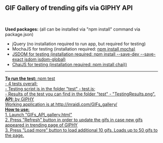 <h2>GIF Gallery of trending gifs via GIPHY API</h2><br>

<b>Used packages:</b> (all can be installed via "npm install" command via package.json)<br>
- jQuery (no installation required to run app, but required for testing)<br>
- MochaJS for testing (installation required: <u>npm install mocha<u>)<br>
- JSDOM for testing (installation required: <u>npm install --save-dev --save-exact jsdom jsdom-global</u>)<br>
- ChaiJS for testing (installation required: <u>npm install chai)</u>)<br>
<hr>
<b>To run the test:</b> <u>npm test</u><br>
- 4 tests overall;<br>
- Testing script is in the folder "test" - test.js;<br>
- Results of the test you can find in the folder "test" - "TestingResults.png".
<b>API:</b> by GIPHY<br>
Working application is at <a href=http://inraidi.com/GIFs_gallery/>http://inraidi.com/GIFs_gallery/</a><br>
<b>How to use:</b><br>
1. Launch "GIFs_API_gallery.html"<br>
2. Press "Refresh" button in order to update the gifs in case new gifs appeared in trending page of GIPHY<Br>
3. Press "Load more" button to load additional 10 gifs. Loads up to 50 gifs to the page.<br>

